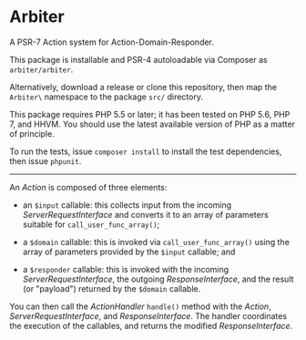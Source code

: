 # Arbiter

A PSR-7 Action system for Action-Domain-Responder.

This package is installable and PSR-4 autoloadable via Composer as `arbiter/arbiter`.

Alternatively, download a release or clone this repository, then map the `Arbiter\` namespace to the package `src/` directory.

This package requires PHP 5.5 or later; it has been tested on PHP 5.6, PHP 7, and HHVM. You should use the latest available version of PHP as a matter of principle.

To run the tests, issue `composer install` to install the test dependencies, then issue `phpunit`.

* * *

An _Action_ is composed of three elements:

- an `$input` callable: this collects input from the incoming _ServerRequestInterface_ and converts it to an array of parameters suitable for `call_user_func_array()`;

- a `$domain` callable: this is invoked via `call_user_func_array()` using the array of parameters provided by the `$input` callable; and

- a `$responder` callable: this is invoked with the incoming _ServerRequestInterface_, the outgoing _ResponseInterface_, and the result (or "payload") returned by the `$domain` callable.

You can then call the _ActionHandler_ `handle()` method with the _Action_, _ServerRequestInterface_, and _ResponseInterface_. The handler coordinates the execution of the callables, and returns the modified _ResponseInterface_.

